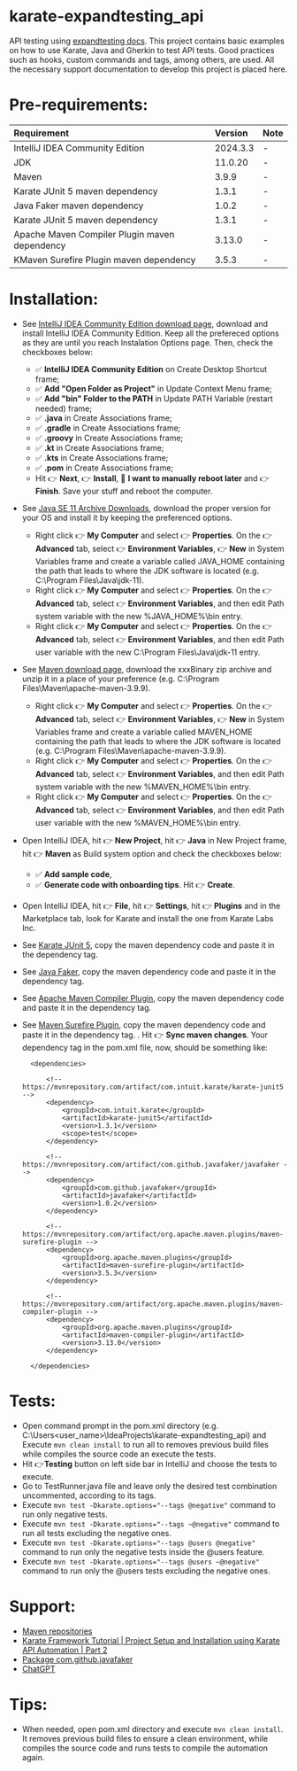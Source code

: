 # karate-expandtesting_api

API testing using [expandtesting docs](https://practice.expandtesting.com/notes/api/api-docs/). This project contains basic examples on how to use Karate, Java and Gherkin to test API tests. Good practices such as hooks, custom commands and tags, among others, are used. All the necessary support documentation to develop this project is placed here.

# Pre-requirements:

| Requirement                                    | Version        | Note                                                            |
| :--------------------------------------------- |:---------------| :-------------------------------------------------------------- |
| IntelliJ IDEA Community Edition                | 2024.3.3       | -                                                               |
| JDK                                            | 11.0.20        | -                                                               |
| Maven                                          | 3.9.9          | -                                                               |
| Karate JUnit 5 maven dependency                | 1.3.1          | -                                                               |
| Java Faker maven dependency                    | 1.0.2          | -                                                               |
| Karate JUnit 5 maven dependency                | 1.3.1          | -                                                               |
| Apache Maven Compiler Plugin maven dependency  | 3.13.0         | -                                                               |
| KMaven Surefire Plugin maven dependency        | 3.5.3          | -                                                               |

# Installation:

- See [IntelliJ IDEA Community Edition download page](https://www.jetbrains.com/idea/download/?section=windows), download and install IntelliJ IDEA Community Edition. Keep all the prefereced options as they are until you reach Instalation Options page. Then, check the checkboxes below: 
  - :white_check_mark: **IntelliJ IDEA Community Edition** on Create Desktop Shortcut frame; 
  - :white_check_mark: **Add "Open Folder as Project"** in Update Context Menu frame; 
  - :white_check_mark: **Add "bin" Folder to the PATH** in Update PATH Variable (restart needed) frame; 
  - :white_check_mark: **.java** in Create Associations frame; 
  - :white_check_mark: **.gradle** in Create Associations frame; 
  - :white_check_mark: **.groovy** in Create Associations frame; 
  - :white_check_mark: **.kt** in Create Associations frame; 
  - :white_check_mark: **.kts** in Create Associations frame; 
  - :white_check_mark: **.pom** in Create Associations frame;
  - Hit :point_right: **Next**, :point_right: **Install**, :radio_button: **I want to manually reboot later** and :point_right: **Finish**. Save your stuff and reboot the computer.
- See [Java SE 11 Archive Downloads](https://www.oracle.com/br/java/technologies/javase/jdk11-archive-downloads.html), download the proper version for your OS and install it by keeping the preferenced options. 
  - Right click :point_right: **My Computer** and select :point_right: **Properties**. On the :point_right: **Advanced** tab, select :point_right: **Environment Variables**, :point_right: **New** in System Variables frame and create a variable called JAVA_HOME containing the path that leads to where the JDK software is located (e.g. C:\Program Files\Java\jdk-11).
  - Right click :point_right: **My Computer** and select :point_right: **Properties**. On the :point_right: **Advanced** tab, select :point_right: **Environment Variables**, and then edit Path system variable with the new %JAVA_HOME%\bin entry.
  - Right click :point_right: **My Computer** and select :point_right: **Properties**. On the :point_right: **Advanced** tab, select :point_right: **Environment Variables**, and then edit Path user variable with the new C:\Program Files\Java\jdk-11 entry.
- See [Maven download page](https://maven.apache.org/download.cgi), download the xxxBinary zip archive and unzip it in a place of your preference (e.g. C:\Program Files\Maven\apache-maven-3.9.9).
  - Right click :point_right: **My Computer** and select :point_right: **Properties**. On the :point_right: **Advanced** tab, select :point_right: **Environment Variables**, :point_right: **New** in System Variables frame and create a variable called MAVEN_HOME containing the path that leads to where the JDK software is located (e.g. C:\Program Files\Maven\apache-maven-3.9.9).
  - Right click :point_right: **My Computer** and select :point_right: **Properties**. On the :point_right: **Advanced** tab, select :point_right: **Environment Variables**, and then edit Path system variable with the new %MAVEN_HOME%\bin entry.
  - Right click :point_right: **My Computer** and select :point_right: **Properties**. On the :point_right: **Advanced** tab, select :point_right: **Environment Variables**, and then edit Path user variable with the new %MAVEN_HOME%\bin entry.
- Open IntelliJ IDEA, hit :point_right: **New Project**, hit :point_right: **Java** in New Project frame, hit :point_right: **Maven** as Build system option and check the checkboxes below: 
  - :white_check_mark: **Add sample code**, 
  - :white_check_mark: **Generate code with onboarding tips**. 
Hit :point_right: **Create**. 
- Open IntelliJ IDEA, hit :point_right: **File**, hit :point_right: **Settings**, hit :point_right: **Plugins** and in the Marketplace tab, look for Karate and install the one from Karate Labs Inc.
- See [Karate JUnit 5](https://mvnrepository.com/artifact/com.intuit.karate/karate-junit5/1.3.1), copy the maven dependency code and paste it in the dependency tag. 
- See [Java Faker](https://mvnrepository.com/artifact/com.github.javafaker/javafaker/1.0.2), copy the maven dependency code and paste it in the dependency tag. 
- See [Apache Maven Compiler Plugin](https://mvnrepository.com/artifact/org.apache.maven.plugins/maven-compiler-plugin/3.13.0), copy the maven dependency code and paste it in the dependency tag. 
- See [Maven Surefire Plugin](https://mvnrepository.com/artifact/org.apache.maven.plugins/maven-surefire-plugin/3.5.3), copy the maven dependency code and paste it in the dependency tag. . Hit :point_right: **Sync maven changes**. Your dependency tag in the pom.xml file, now, should be something like:

  ```
    <dependencies>

        <!-- https://mvnrepository.com/artifact/com.intuit.karate/karate-junit5 -->
        <dependency>
            <groupId>com.intuit.karate</groupId>
            <artifactId>karate-junit5</artifactId>
            <version>1.3.1</version>
            <scope>test</scope>
        </dependency>

        <!-- https://mvnrepository.com/artifact/com.github.javafaker/javafaker -->
        <dependency>
            <groupId>com.github.javafaker</groupId>
            <artifactId>javafaker</artifactId>
            <version>1.0.2</version>
        </dependency>

        <!-- https://mvnrepository.com/artifact/org.apache.maven.plugins/maven-surefire-plugin -->
        <dependency>
            <groupId>org.apache.maven.plugins</groupId>
            <artifactId>maven-surefire-plugin</artifactId>
            <version>3.5.3</version>
        </dependency>

        <!-- https://mvnrepository.com/artifact/org.apache.maven.plugins/maven-compiler-plugin -->
        <dependency>
            <groupId>org.apache.maven.plugins</groupId>
            <artifactId>maven-compiler-plugin</artifactId>
            <version>3.13.0</version>
        </dependency>

    </dependencies>
  ``` 

# Tests:

- Open command prompt in the pom.xml directory (e.g. C:\Users\<user_name>\IdeaProjects\karate-expandtesting_api) and Execute ```mvn clean install``` to run all to removes previous build files while compiles the source code an execute the tests.
- Hit :point_right:**Testing** button on left side bar in IntelliJ and choose the tests to execute.
- Go to TestRunner.java file and leave only the desired test combination uncommented, according to its tags. 
- Execute ```mvn test -Dkarate.options="--tags @negative"``` command to run only negative tests.
- Execute ```mvn test -Dkarate.options="--tags ~@negative"``` command to run all tests excluding the negative ones.
- Execute ```mvn test -Dkarate.options="--tags @users @negative"``` command to run only the negative tests inside the @users feature.
- Execute ```mvn test -Dkarate.options="--tags @users ~@negative"``` command to run only the @users tests excluding the negative ones.

# Support:

- [Maven repositories](https://mvnrepository.com/)
- [Karate Framework Tutorial | Project Setup and Installation using Karate API Automation | Part 2](https://www.youtube.com/watch?v=8-SDRUUIqPM)
- [Package com.github.javafaker](https://javadoc.io/static/com.github.javafaker/javafaker/1.0.2/com/github/javafaker/package-summary.html)
- [ChatGPT](https://chatgpt.com/)

# Tips:

- When needed, open pom.xml directory and execute ```mvn clean install```. It removes previous build files to ensure a clean environment, while compiles the source code and runs tests to compile the automation again. 

